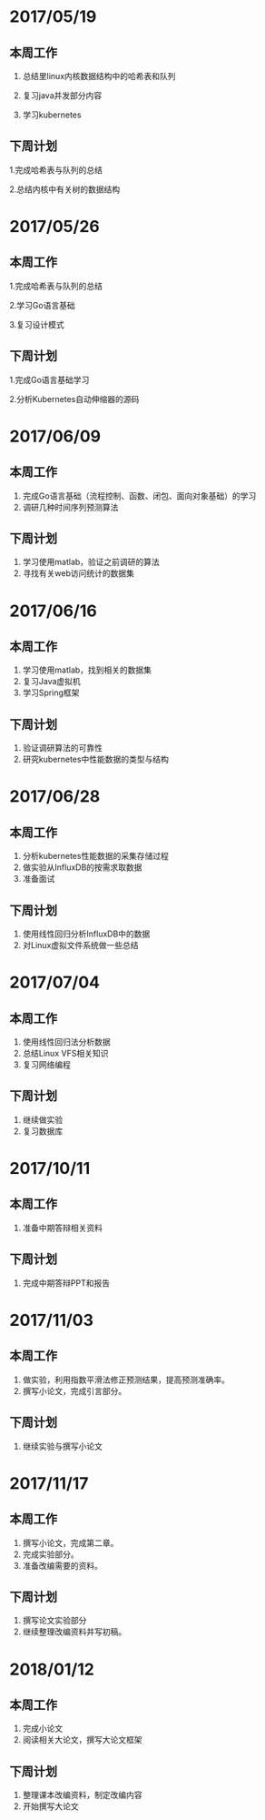 # 2017/05/19
## 本周工作
1. 总结里linux内核数据结构中的哈希表和队列

2. 复习java并发部分内容

3. 学习kubernetes
## 下周计划

1.完成哈希表与队列的总结

2.总结内核中有关树的数据结构


# 2017/05/26
## 本周工作

1.完成哈希表与队列的总结

2.学习Go语言基础

3.复习设计模式
## 下周计划

1.完成Go语言基础学习

2.分析Kubernetes自动伸缩器的源码

# 2017/06/09
## 本周工作
1. 完成Go语言基础（流程控制、函数、闭包、面向对象基础）的学习
2. 调研几种时间序列预测算法
## 下周计划
1. 学习使用matlab，验证之前调研的算法
2. 寻找有关web访问统计的数据集

# 2017/06/16
## 本周工作
1. 学习使用matlab，找到相关的数据集
2. 复习Java虚拟机
3. 学习Spring框架
## 下周计划
1. 验证调研算法的可靠性
2. 研究kubernetes中性能数据的类型与结构

# 2017/06/28
## 本周工作
1. 分析kubernetes性能数据的采集存储过程
2. 做实验从InfluxDB的按需求取数据
3. 准备面试
## 下周计划
1. 使用线性回归分析InfluxDB中的数据
2. 对Linux虚拟文件系统做一些总结

# 2017/07/04
## 本周工作
1. 使用线性回归法分析数据
2. 总结Linux VFS相关知识
3. 复习网络编程
## 下周计划
1. 继续做实验
2. 复习数据库

# 2017/10/11
## 本周工作
1. 准备中期答辩相关资料
## 下周计划
1. 完成中期答辩PPT和报告

# 2017/11/03
## 本周工作
1. 做实验，利用指数平滑法修正预测结果，提高预测准确率。
2. 撰写小论文，完成引言部分。
## 下周计划
1. 继续实验与撰写小论文

# 2017/11/17
## 本周工作
1. 撰写小论文，完成第二章。
2. 完成实验部分。
3. 准备改编需要的资料。
## 下周计划
1. 撰写论文实验部分
2. 继续整理改编资料并写初稿。

# 2018/01/12
## 本周工作
1. 完成小论文
2. 阅读相关大论文，撰写大论文框架
## 下周计划
1. 整理课本改编资料，制定改编内容
2. 开始撰写大论文

